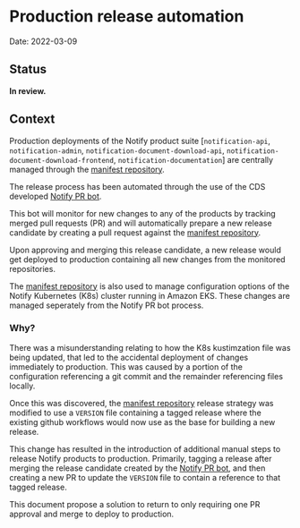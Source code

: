 # Production release automation

Date: 2022-03-09

## Status

**In review.**

## Context

Production deployments of the Notify product suite  [`notification-api`, `notification-admin`, `notification-document-download-api`, `notification-document-download-frontend`, `notification-documentation`] are centrally managed through the [manifest repository](https://github.com/cds-snc/notification-manifests).

The release process has been automated through the use of the CDS developed [Notify PR bot](https://github.com/cds-snc/notification-pr-bot). 

This bot will monitor for new changes to any of the products by tracking merged pull requests (PR) and will automatically prepare a new release candidate by creating a pull request against the [manifest repository](https://github.com/cds-snc/notification-manifests).

Upon approving and merging this release candidate, a new release would get deployed to production containing all new changes from the monitored repositories.

The [manifest repository](https://github.com/cds-snc/notification-manifests) is also used to manage configuration options of the Notify Kubernetes (K8s) cluster running in Amazon EKS. These changes are managed seperately from the Notify PR bot process.

### Why?

There was a misunderstanding relating to how the K8s kustimzation file was being updated, that led to the accidental deployment of changes immediately to production. This was caused by a portion of the configuration referencing a git commit and the remainder referencing files locally.

Once this was discovered, the [manifest repository](https://github.com/cds-snc/notification-manifests) release strategy was modified to use a `VERSION` file containing a tagged release where the existing github workflows would now use as the base for building a new release.

This change has resulted in the introduction of additional manual steps to release Notify products to production. Primarily, tagging a release after merging the release candidate created by the [Notify PR bot](https://github.com/cds-snc/notification-pr-bot), and then creating a new PR to update the `VERSION` file to contain a reference to that tagged release.

This document propose a solution to return to only requiring one PR approval and merge to deploy to production.
